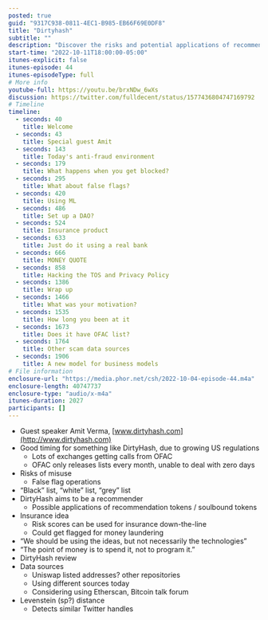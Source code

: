 ```yaml
---
posted: true
guid: "9317C938-0811-4EC1-B985-EB66F69E0DF8"
title: "Dirtyhash"
subtitle: ""
description: "Discover the risks and potential applications of recommendation tokens in the world of growing US regulations with guest speaker Amit Verma from Dirtyhash.com. "
start-time: "2022-10-11T18:00:00-05:00"
itunes-explicit: false
itunes-episode: 44
itunes-episodeType: full
# More info
youtube-full: https://youtu.be/brxNDw_6wXs
discussion: https://twitter.com/fulldecent/status/1577436804747169792
# Timeline
timeline:
  - seconds: 40
    title: Welcome
  - seconds: 43
    title: Special guest Amit
  - seconds: 143
    title: Today's anti-fraud environment
  - seconds: 179
    title: What happens when you get blocked?
  - seconds: 295
    title: What about false flags?
  - seconds: 420
    title: Using ML
  - seconds: 486
    title: Set up a DAO?
  - seconds: 524
    title: Insurance product
  - seconds: 633
    title: Just do it using a real bank
  - seconds: 666
    title: MONEY QUOTE
  - seconds: 858
    title: Hacking the TOS and Privacy Policy
  - seconds: 1386
    title: Wrap up
  - seconds: 1466
    title: What was your motivation?
  - seconds: 1535
    title: How long you been at it
  - seconds: 1673
    title: Does it have OFAC list?
  - seconds: 1764
    title: Other scam data sources
  - seconds: 1906
    title: A new model for business models
# File information
enclosure-url: "https://media.phor.net/csh/2022-10-04-episode-44.m4a"
enclosure-length: 40747737
enclosure-type: "audio/x-m4a"
itunes-duration: 2027
participants: []
---
```

<!--end of quick notes-->

- Guest speaker Amit Verma, [www.dirtyhash.com](http://www.dirtyhash.com)
- Good timing for something like DirtyHash, due to growing US regulations
  - Lots of exchanges getting calls from OFAC
  - OFAC only releases lists every month, unable to deal with zero days
- Risks of misuse
  - False flag operations
- “Black” list, “white” list, “grey” list
- DirtyHash aims to be a recommender
  - Possible applications of recommendation tokens / soulbound tokens
- Insurance idea
  - Risk scores can be used for insurance down-the-line
  - Could get flagged for money laundering
- “We should be using the ideas, but not necessarily the technologies”
- “The point of money is to spend it, not to program it.”
- DirtyHash review
- Data sources
  - Uniswap listed addresses? other repositories
  - Using different sources today
  - Considering using Etherscan, Bitcoin talk forum
- Levenstein (sp?) distance
  - Detects similar Twitter handles